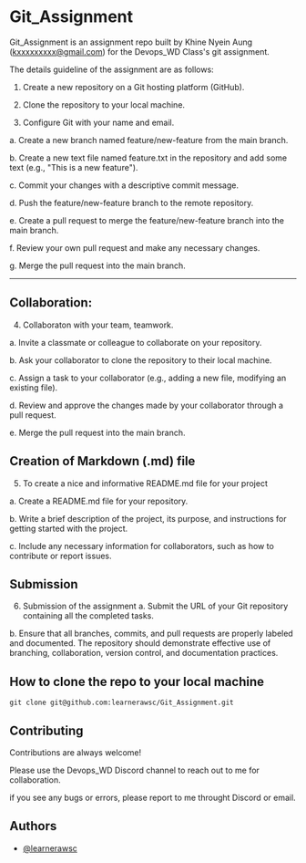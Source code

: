 
# Git_Assignment

Git_Assignment is an assignment repo built by Khine Nyein Aung (kxxxxxxxxx@gmail.com) for the Devops_WD Class's git assignment. 

The details guideline of the assignment are as follows:

1) Create a new repository on a Git hosting platform (GitHub).

2) Clone the repository to your local machine.

3) Configure Git with your name and email.

a. Create a new branch named feature/new-feature from the main branch.

b. Create a new text file named feature.txt in the repository and add some text (e.g., "This is a new feature").

c. Commit your changes with a descriptive commit message.

d. Push the feature/new-feature branch to the remote repository.

e. Create a pull request to merge the feature/new-feature branch into the main branch.

f. Review your own pull request and make any necessary changes.

g. Merge the pull request into the main branch.

------------------------------------------------
## Collaboration:
4) Collaboraton with your team, teamwork.

a. Invite a classmate or colleague to collaborate on your repository.

b. Ask your collaborator to clone the repository to their local machine.

c. Assign a task to your collaborator (e.g., adding a new file, modifying an existing file).

d. Review and approve the changes made by your collaborator through a pull request.

e. Merge the pull request into the main branch.

## Creation of Markdown (.md) file
5) To create a nice and informative README.md file for your project

a. Create a README.md file for your repository.

b. Write a brief description of the project, its purpose, and instructions for getting started with the project.

c. Include any necessary information for collaborators, such as how to contribute or report issues.

## Submission

6) Submission of the assignment
a. Submit the URL of your Git repository containing all the completed tasks.

b. Ensure that all branches, commits, and pull requests are properly labeled and documented.
The repository should demonstrate effective use of branching, collaboration, version control, and documentation practices.




## How to clone the repo to your local machine

```
git clone git@github.com:learnerawsc/Git_Assignment.git
```


## Contributing

Contributions are always welcome!

Please use the Devops_WD Discord channel to reach out to me for collaboration.

if you see any bugs or errors, please report to me throught Discord or email.



## Authors

- [@learnerawsc](https://www.github.com/learnerawsc)

